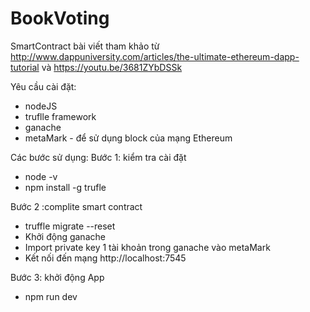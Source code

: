 # BookVoting
SmartContract
bài viết tham khảo từ http://www.dappuniversity.com/articles/the-ultimate-ethereum-dapp-tutorial và https://youtu.be/3681ZYbDSSk

Yêu cầu cài đặt:
+ nodeJS
+ truflle framework
+ ganache
+ metaMark - để  sử dụng block của mạng Ethereum

Các bước sử dụng:
Bước 1: kiểm tra cài đặt
+  node -v
+  npm install -g trufle
  
Bước 2 :complite smart contract
+ truffle migrate --reset
+ Khởi động ganache
+ Import private key 1 tài khoản trong ganache vào metaMark 
+ Kết nối đến mạng http://localhost:7545
 
Bước 3: khởi động App
+ npm run dev 
